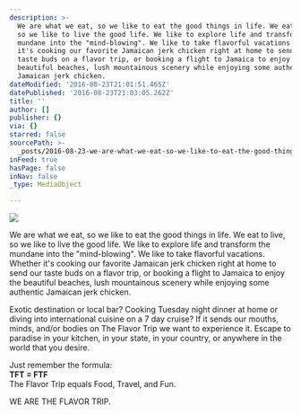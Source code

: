 ```yaml
---
description: >-
  We are what we eat, so we like to eat the good things in life. We eat to live,
  so we like to live the good life. We like to explore life and transform the
  mundane into the "mind-blowing". We like to take flavorful vacations. Whether
  it's cooking our favorite Jamaican jerk chicken right at home to send our
  taste buds on a flavor trip, or booking a flight to Jamaica to enjoy the
  beautiful beaches, lush mountainous scenery while enjoying some authentic
  Jamaican jerk chicken.
dateModified: '2016-08-23T21:01:51.465Z'
datePublished: '2016-08-23T21:03:05.262Z'
title: ''
author: []
publisher: {}
via: {}
starred: false
sourcePath: >-
  _posts/2016-08-23-we-are-what-we-eat-so-we-like-to-eat-the-good-things-in-lif.md
inFeed: true
hasPage: false
inNav: false
_type: MediaObject

---
```

![](https://the-grid-user-content.s3-us-west-2.amazonaws.com/e598ba97-da19-4b29-a521-1f72779c008a.png)

We are what we eat, so we like to eat the good things in life. We eat to live, so we like to live the good life. We like to explore life and transform the mundane into the "mind-blowing". We like to take flavorful vacations. Whether it's cooking our favorite Jamaican jerk chicken right at home to send our taste buds on a flavor trip, or booking a flight to Jamaica to enjoy the beautiful beaches, lush mountainous scenery while enjoying some authentic Jamaican jerk chicken.

Exotic destination or local bar? Cooking Tuesday night dinner at home or diving into international cuisine on a 7 day cruise? If it sends our mouths, minds, and/or bodies on The Flavor Trip we want to experience it. Escape to paradise in your kitchen, in your state, in your country, or anywhere in the world that you desire.

Just remember the formula:  
**TFT = FTF**  
The Flavor Trip equals Food, Travel, and Fun.

WE ARE THE FLAVOR TRIP.